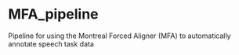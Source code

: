 # MFA_pipeline
Pipeline for using the Montreal Forced Aligner (MFA) to automatically annotate speech task data
